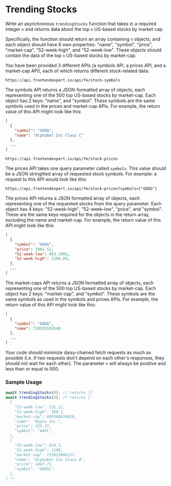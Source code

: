 # Trending Stocks

Write an asynchronous `trendingStocks` function that takes in a required integer `n` and returns data about the top `n` US-based stocks by market cap.

Specifically, the function should return an array containing `n` objects, and each object should have 6 own properties: "name", "symbol", "price", "market-cap", "52-week-high", and "52-week-low". These objects should contain the data of the top `n` US-based stocks by market-cap.

You have been provided 3 different APIs (a symbols API, a prices API, and a market-cap API), each of which returns different stock-related data:

```text
https://api.frontendexpert.io/api/fe/stock-symbols
```

The symbols API returns a JSON-formatted array of objects, each representing one of the 500 top US-based stocks by market-cap. Each object has 2 keys: "name", and "symbol". These symbols are the same symbols used in the prices and market-cap APIs. For example, the return value of this API might look like this:

```json
[
  {
    "symbol": "GOOG",
    "name": "Alphabet Inc Class C"
  },
  ...
]
```

```text
https://api.frontendexpert.io/api/fe/stock-prices
```

The prices API takes one query parameter called `symbols`. This value should be a JSON stringified array of requested stock symbols. For example: a request to this API would look like this:

```text
https://api.frontendexpert.io/api/fe/stock-prices?symbols=["GOOG"]
```

The prices API returns a JSON formatted array of objects, each representing one of the requested stocks from the query parameter. Each object has 4 keys: "52-week-high", "52-week-low", "price", and "symbol". These are the same keys required for the objects in the return array, excluding the name and market-cap. For example, the return value of this API might look like this:

```json
[
  {
    "symbol": "GOOG",
    "price": 1001.52,
    "52-week-low": 803.1903,
    "52-week-high": 1186.89,
  },
  ...
]
```

The market-caps API returns a JSON formatted array of objects, each representing one of the 500 top US-based stocks by market-cap. Each object has 2 keys: "market-cap", and "symbol". These symbols are the same symbols as used in the symbols and prices APIs. For example, the return value of this API might look like this:

```json
[
  {
    "symbol": "GOOG",
    "name": 728535558140
  },
  ...
]
```

Your code should minimize daisy-chained fetch requests as much as possible (i.e. if two requests don't depend on each other's responses, they should not wait for each other). The parameter `n` will always be positive and less than or equal to 500.

### Sample Usage

```javascript
await trendingStocks(0); // returns []
await trendingStocks(2); /* returns [
  {
    "52-week-low": 131.12,
    "52-week-high": 180.1,
    "market-cap": 809508034020,
    "name": "Apple Inc.",
    "price": 155.15,
    "symbol": "AAPL",
  },
  {
    "52-week-low": 824.3,
    "52-week-high": 1198,
    "market-cap": 733823966137,
    "name": "Alphabet Inc Class A",
    "price": 1007.71,
    "symbol": "GOOGL",
  },
] */
```